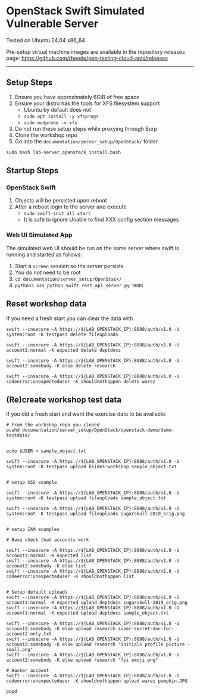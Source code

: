 # OpenStack Swift Simulated Vulnerable Server

Tested on Ubuntu 24.04 x86_64

Pre-setup virtual machine images are available in the repository releases page: https://github.com/rbeede/pen-testing-cloud-apis/releases

---

## Setup Steps

1. Ensure you have approximately 6GiB of free space
1. Ensure your distro has the tools for XFS filesystem support
   - Ubuntu by default does not
   - `sudo apt install -y xfsprogs`
   - `sudo modprobe -v xfs`
1. Do not run these setup steps while proxying through Burp
1. Clone the workshop repo
1. Go into the `documentation/server_setup/OpenStack/` folder

`sudo bash lab-server_openstack_install.bash`

## Startup Steps

### OpenStack Swift

1. Objects will be persisted upon reboot
1. After a reboot login to the server and execute
   - `sudo swift-init all start`
   - It is safe to ignore Unable to find XXX config section messages

### Web UI Simulated App
   
The simulated web UI should be run on the same server where swift is running and started as follows:
1. Start a `screen` session so the server persists
1. You do _not_ need to be root
1. `cd documentation/server_setup/OpenStack/`
1. `python3 xss_python_swift_rest_api_server.py 9080`

## Reset workshop data

If you need a fresh start you can clear the data with

```shell
swift --insecure -A https://${LAB_OPENSTACK_IP}:8888/auth/v1.0 -U system:root -K testpass delete fileuploads

swift --insecure -A https://${LAB_OPENSTACK_IP}:8888/auth/v1.0 -U account1:normal -K expected delete deptdocs

swift --insecure -A https://${LAB_OPENSTACK_IP}:8888/auth/v1.0 -U account2:somebody -K else delete research 

swift --insecure -A https://${LAB_OPENSTACK_IP}:8888/auth/v1.0 -U codeerror:unexpecteduser -K shouldnothappen delete warez
```

## (Re)create workshop test data

If you did a fresh start and want the exercise data to be available:

```shell
# From the workshop repo you cloned
pushd documentation/server_setup/OpenStack/openstack-demo/demo-testdata/
```

```shell

echo $USER > sample_object.txt

swift --insecure -A https://${LAB_OPENSTACK_IP}:8888/auth/v1.0 -U system:root -K testpass upload bsides-workshop sample_object.txt


# setup XSS example

swift --insecure -A https://${LAB_OPENSTACK_IP}:8888/auth/v1.0 -U system:root -K testpass upload fileuploads sample_object.txt

swift --insecure -A https://${LAB_OPENSTACK_IP}:8888/auth/v1.0 -U system:root -K testpass upload fileuploads sugarskull-2019_orig.png


# setup IAM examples

# Base check that accounts work

swift --insecure -A https://${LAB_OPENSTACK_IP}:8888/auth/v1.0 -U account1:normal -K expected list
swift --insecure -A https://${LAB_OPENSTACK_IP}:8888/auth/v1.0 -U account2:somebody -K else list
swift --insecure -A https://${LAB_OPENSTACK_IP}:8888/auth/v1.0 -U codeerror:unexpecteduser -K shouldnothappen list


# Setup default uploads
swift --insecure -A https://${LAB_OPENSTACK_IP}:8888/auth/v1.0 -U account1:normal -K expected upload deptdocs sugarskull-2019_orig.png
swift --insecure -A https://${LAB_OPENSTACK_IP}:8888/auth/v1.0 -U account1:normal -K expected upload deptdocs sample_object.txt

swift --insecure -A https://${LAB_OPENSTACK_IP}:8888/auth/v1.0 -U account2:somebody -K else upload research super-secret-doc-for-account2-only.txt
swift --insecure -A https://${LAB_OPENSTACK_IP}:8888/auth/v1.0 -U account2:somebody -K else upload research "initials profile picture - small.png"
swift --insecure -A https://${LAB_OPENSTACK_IP}:8888/auth/v1.0 -U account2:somebody -K else upload research "fyi emoji.png"

# Hacker account
swift --insecure -A https://${LAB_OPENSTACK_IP}:8888/auth/v1.0 -U codeerror:unexpecteduser -K shouldnothappen upload warez pumpkin.JPG
```


```shell
popd
```
